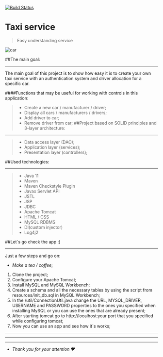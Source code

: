 [![Build Status](https://api.travis-ci.com/den4eg007/taxi-service.svg?branch=master)](https://travis-ci.com/den4eg007/taxi-service)
# Taxi service
>Easy understanding service
 
![car](https://c0.klipartz.com/pngpicture/177/640/gratis-png-audi-a3-concesionaria-de-autos-compactos-audi.png)

##The main goal:
******************************
   The main goal of this project is to 
show how easy it is to create your own taxi 
service with an authentication system and driver 
allocation for a specific car.

####Functions that may be useful for working with controls in this application:
>- Create a new car / manufacturer / driver;
>- Display all cars / manufacturers / drivers;
>- Add driver to car;
>- Remove driver from car;
##Project based on SOLID principles and 3-layer architecture:
******************************
>- Data access layer (DAO);
>- Application layer (services);
>- Presentation layer (controllers);

##Used technologies:
******************************
>- Java 11
>-  Maven 
>-  Maven Checkstyle Plugin
>-  Javax Servlet API 
>-  JSTL 
>-  JSP
>-  JDBC
>-  Apache Tomcat
>- HTML / CSS
>-  MySQL RDBMS
>-  DI(custom injector)
>-  Log4j2

##Let`s go check the app :)

******************************
Just a few steps and go on:
- _Make a tea / coffee_;
1. Clone the project;
2. Configure your Apache Tomcat;
3. Install MySQL and MySQL Workbench; 
4. Create a schema and all the necessary tables by using the script from resources/init_db.sql in MySQL Workbench;
5. In the /util/ConnectionUtil.java change the URL, MYSQL_DRIVER, USERNAME and PASSWORD properties to the ones you specified when installing MySQL or you can use the ones that are already present;
6. After starting tomcat go to http://localhost:your port that you specified while configuring tomcat;
7. Now you can use an app and see how it`s works;
-----------------------------------
-------------------------------------
---------------------------------
- _Thank you for your attention ♥_
